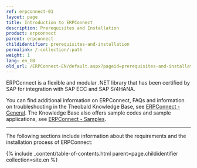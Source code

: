 ```yaml
---
ref: erpconnect-01
layout: page
title: Introduction to ERPConnect
description: Prerequisites and Installation
product: erpconnect
parent: erpconnect
childidentifier: prerequisites-and-installation
permalink: /:collection/:path
weight: 1
lang: en_GB
old_url: /ERPConnect-EN/default.aspx?pageid=prerequisites-and-installation
---
```


ERPConnect is a flexible and modular .NET library that has been certified by SAP for integration with SAP ECC and SAP S/4HANA.

You can find additional information on ERPConnect, FAQs and information on troubleshooting in the Theobald Knowledge Base, see [ERPConnect - General](https://kb.theobald-software.com/erpconnect-general).
The Knowledge Base also offers sample codes and sample applications, see [ERPConnect - Samples](https://kb.theobald-software.com/erpconnect-samples).

****
The following sections include information about the requirements and the installation process of ERPConnect:

{% include _content/table-of-contents.html parent=page.childidentifier collection=site.en %}
